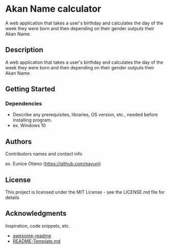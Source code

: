 # Akan Name calculator
A web application that takes a user's birthday and calculates the day of the week they were born and then depending on their gender outputs their Akan Name. 

## Description

A web application that takes a user's birthday and calculates the day of the week they were born and then depending on their gender outputs their Akan Name. 

## Getting Started

### Dependencies

* Describe any prerequisites, libraries, OS version, etc., needed before installing program.
* ex. Windows 10


## Authors

Contributors names and contact info

ex. Eunice Otieno (https://github.com/eayuni)



## License

This project is licensed under the MIT License - see the LICENSE.md file for details

## Acknowledgments

Inspiration, code snippets, etc.
* [awesome-readme](https://github.com/matiassingers/awesome-readme)
* [README-Template.md](https://gist.github.com/DomPizzie/7a5ff55ffa9081f2de27c315f5018afc.js)

